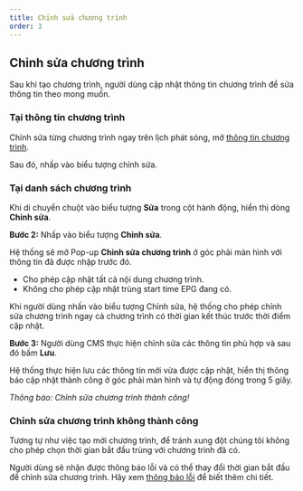 ```yaml
---
title: Chỉnh sửa chương trình
order: 3
---
```


## Chỉnh sửa chương trình

Sau khi tạo chương trình, người dùng cập nhật thông tin chương trình để sửa thông tin theo mong muốn.

### Tại thông tin chương trình

Chỉnh sửa từng chương trình ngay trên lịch phát sóng, mở [thông tin chương trình](2-epg-list#xem-thông-tin-từng-chương-trình).

Sau đó, nhấp vào biểu tượng chỉnh sửa.

### Tại danh sách chương trình

Khi di chuyển chuột vào biểu tượng **Sửa** trong cột hành động, hiển thị dòng **Chỉnh sửa**.

**Bước 2:** Nhấp vào biểu tượng **Chỉnh sửa**.

Hệ thống sẽ mở Pop-up **Chỉnh sửa chương trình** ở góc phải màn hình với thông tin đã được nhập trước đó.

<!-- ![]() -->

- Cho phép cập nhật tất cả nội dung chương trình.
- Không cho phép cập nhật trùng start time EPG đang có.

Khi người dùng nhấn vào biểu tượng Chỉnh sửa, hệ thống cho phép chỉnh sửa chương trình ngay cả chương trình có thời gian kết thúc trước thời điểm cập nhật.

**Bước 3:** Người dùng CMS thực hiện chỉnh sửa các thông tin phù hợp và sau đó bấm **Lưu**.

Hệ thống thực hiện lưu các thông tin mới vừa được cập nhật, hiển thị thông báo cập nhật thành công ở góc phải màn hình và tự động đóng trong 5 giây.

  <!-- ![]() -->

_Thông báo: Chỉnh sửa chương trình thành công!_

### Chỉnh sửa chương trình không thành công

Tương tự như việc tạo mới chương trình, để tránh xung đột chúng tôi không cho phép chọn thời gian bắt đầu trùng với chương trình đã có.

Người dùng sẽ nhận được thông báo lỗi và có thể thay đổi thời gian bắt đầu để chỉnh sửa chương trình. Hãy xem [thông báo lỗi](./1-create-epg#tạo-mới-chương-trình-không-thành-công) để biết thêm chi tiết.
